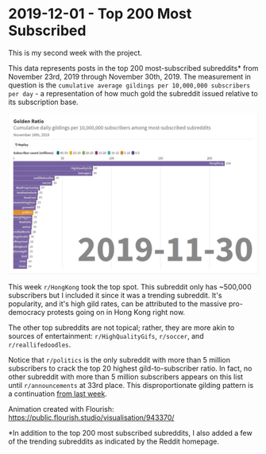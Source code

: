 # 2019-12-01 - Top 200 Most Subscribed

This is my second week with the project. 

This data represents posts in the top 200 most-subscribed subreddits* from November 23rd, 2019 through November 30th, 2019. The measurement in question is the `cumulative average gildings per 10,000,000 subscribers per day` - a representation of how much gold the subreddit issued relative to its subscription base.

![Second week results](2019-12-01.jpg)

This week `r/HongKong` took the top spot. This subreddit only has ~500,000 subscribers but I included it since it was a trending subreddit. It's popularity, and it's high gild rates, can be attributed to the massive pro-democracy protests going on in Hong Kong right now.

The other top subreddits are not topical; rather, they are more akin to sources of entertainment: `r/HighQualityGifs`, `r/soccer`, and `r/reallifedoodles`.

Notice that `r/politics` is the only subreddit with more than 5 million subscribers to crack the top 20 highest gild-to-subscriber ratio. In fact, no other subreddit with more than 5 million subscribers appears on this list until `r/announcements` at 33rd place. This disproportionate gilding pattern is a continuation [from last week](/2019-11-24.md).

Animation created with Flourish: https://public.flourish.studio/visualisation/943370/

*In addition to the top 200 most subscribed subreddits, I also added a few of the trending subreddits as indicated by the Reddit homepage.